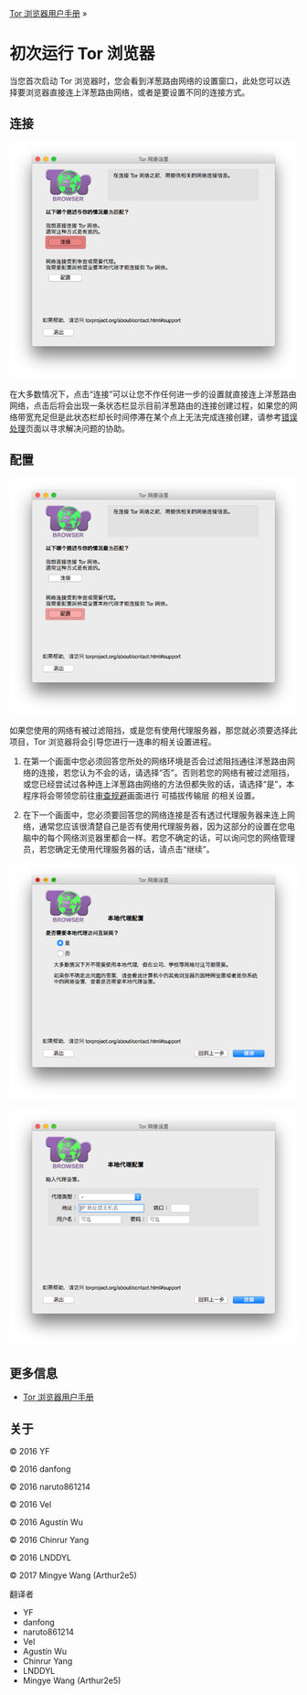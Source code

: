 [ Tor 浏览器用户手册](index.html "Tor 浏览器用户手册") »

# 初次运行 Tor 浏览器

当您首次启动 Tor 浏览器时，您会看到洋葱路由网络的设置窗口，此处您可以选择要浏览器直接连上洋葱路由网络，或者是要设置不同的连接方式。

## 连接

![](media/first-time/connect.png)

在大多数情况下，点击“连接”可以让您不作任何进一步的设置就直接连上洋葱路由网络，点击后将会出现一条状态栏显示目前洋葱路由的连接创建过程，如果您的网络带宽充足但是此状态栏却长时间停滞在某个点上无法完成连接创建，请参考[错误处理](troubleshooting.html
"故障排除")页面以寻求解决问题的协助。

## 配置

![](media/circumvention/configure.png)

如果您使用的网络有被过滤阻挡，或是您有使用代理服务器，那您就必须要选择此项目，Tor 浏览器将会引导您进行一连串的相关设置进程。

  1. 在第一个画面中您必须回答您所处的网络环境是否会过滤阻挡通往洋葱路由网络的连接，若您认为不会的话，请选择“否”。否则若您的网络有被过滤阻挡，或您已经尝试过各种连上洋葱路由网络的方法但都失败的话，请选择“是”，本程序将会带领您前往[审查规避](circumvention.html "规避")画面进行 可插拔传输层 的相关设置。

  2. 在下一个画面中，您必须要回答您的网络连接是否有透过代理服务器来连上网络，通常您应该很清楚自己是否有使用代理服务器，因为这部分的设置在您电脑中的每个网络浏览器里都会一样。若您不确定的话，可以询问您的网络管理员，若您确定无使用代理服务器的话，请点击“继续”。

![](media/first-time/proxy_question.png)

![](media/first-time/proxy.png)

## 更多信息

  * [ Tor 浏览器用户手册](index.html "Tor 浏览器用户手册")

## 关于

© 2016 YF

© 2016 danfong

© 2016 naruto861214

© 2016 Vel

© 2016 Agustín Wu

© 2016 Chinrur Yang

© 2016 LNDDYL

© 2017 Mingye Wang (Arthur2e5)

翻译者

  * YF
  * danfong
  * naruto861214
  * Vel
  * Agustín Wu
  * Chinrur Yang
  * LNDDYL
  * Mingye Wang (Arthur2e5)

